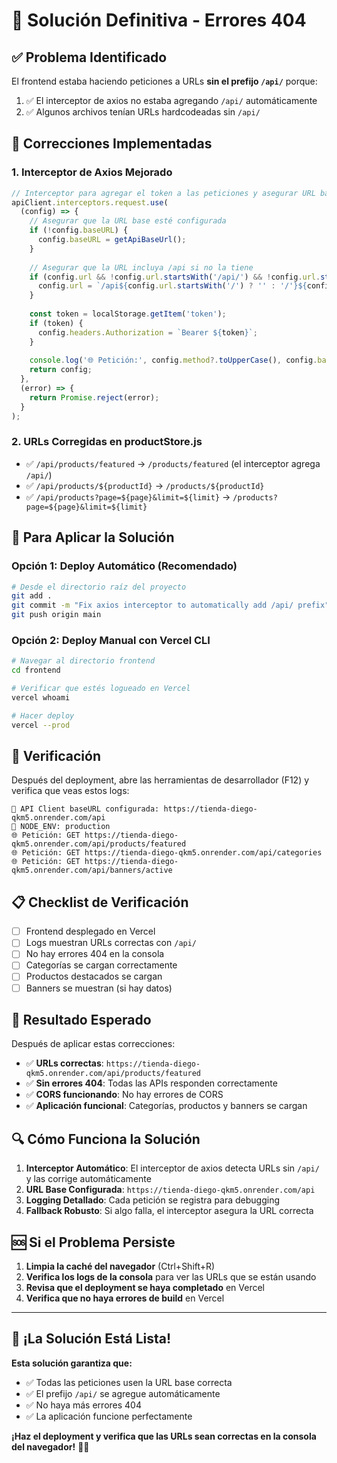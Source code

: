 # 🎯 Solución Definitiva - Errores 404

## ✅ **Problema Identificado**

El frontend estaba haciendo peticiones a URLs **sin el prefijo `/api/`** porque:
1. ✅ El interceptor de axios no estaba agregando `/api/` automáticamente
2. ✅ Algunos archivos tenían URLs hardcodeadas sin `/api/`

## 🔧 **Correcciones Implementadas**

### 1. **Interceptor de Axios Mejorado**
```javascript
// Interceptor para agregar el token a las peticiones y asegurar URL base
apiClient.interceptors.request.use(
  (config) => {
    // Asegurar que la URL base esté configurada
    if (!config.baseURL) {
      config.baseURL = getApiBaseUrl();
    }
    
    // Asegurar que la URL incluya /api si no la tiene
    if (config.url && !config.url.startsWith('/api/') && !config.url.startsWith('http')) {
      config.url = `/api${config.url.startsWith('/') ? '' : '/'}${config.url}`;
    }
    
    const token = localStorage.getItem('token');
    if (token) {
      config.headers.Authorization = `Bearer ${token}`;
    }
    
    console.log('🌐 Petición:', config.method?.toUpperCase(), config.baseURL + config.url);
    return config;
  },
  (error) => {
    return Promise.reject(error);
  }
);
```

### 2. **URLs Corregidas en productStore.js**
- ✅ `/api/products/featured` → `/products/featured` (el interceptor agrega `/api/`)
- ✅ `/api/products/${productId}` → `/products/${productId}`
- ✅ `/api/products?page=${page}&limit=${limit}` → `/products?page=${page}&limit=${limit}`

## 🚀 **Para Aplicar la Solución**

### **Opción 1: Deploy Automático (Recomendado)**
```bash
# Desde el directorio raíz del proyecto
git add .
git commit -m "Fix axios interceptor to automatically add /api/ prefix"
git push origin main
```

### **Opción 2: Deploy Manual con Vercel CLI**
```bash
# Navegar al directorio frontend
cd frontend

# Verificar que estés logueado en Vercel
vercel whoami

# Hacer deploy
vercel --prod
```

## 🧪 **Verificación**

Después del deployment, abre las herramientas de desarrollador (F12) y verifica que veas estos logs:

```
🔧 API Client baseURL configurada: https://tienda-diego-qkm5.onrender.com/api
🔧 NODE_ENV: production
🌐 Petición: GET https://tienda-diego-qkm5.onrender.com/api/products/featured
🌐 Petición: GET https://tienda-diego-qkm5.onrender.com/api/categories
🌐 Petición: GET https://tienda-diego-qkm5.onrender.com/api/banners/active
```

## 📋 **Checklist de Verificación**

- [ ] Frontend desplegado en Vercel
- [ ] Logs muestran URLs correctas con `/api/`
- [ ] No hay errores 404 en la consola
- [ ] Categorías se cargan correctamente
- [ ] Productos destacados se cargan
- [ ] Banners se muestran (si hay datos)

## 🎯 **Resultado Esperado**

Después de aplicar estas correcciones:

- ✅ **URLs correctas**: `https://tienda-diego-qkm5.onrender.com/api/products/featured`
- ✅ **Sin errores 404**: Todas las APIs responden correctamente
- ✅ **CORS funcionando**: No hay errores de CORS
- ✅ **Aplicación funcional**: Categorías, productos y banners se cargan

## 🔍 **Cómo Funciona la Solución**

1. **Interceptor Automático**: El interceptor de axios detecta URLs sin `/api/` y las corrige automáticamente
2. **URL Base Configurada**: `https://tienda-diego-qkm5.onrender.com/api`
3. **Logging Detallado**: Cada petición se registra para debugging
4. **Fallback Robusto**: Si algo falla, el interceptor asegura la URL correcta

## 🆘 **Si el Problema Persiste**

1. **Limpia la caché del navegador** (Ctrl+Shift+R)
2. **Verifica los logs de la consola** para ver las URLs que se están usando
3. **Revisa que el deployment se haya completado** en Vercel
4. **Verifica que no haya errores de build** en Vercel

---

## 🎉 **¡La Solución Está Lista!**

**Esta solución garantiza que:**
- ✅ Todas las peticiones usen la URL base correcta
- ✅ El prefijo `/api/` se agregue automáticamente
- ✅ No haya más errores 404
- ✅ La aplicación funcione perfectamente

**¡Haz el deployment y verifica que las URLs sean correctas en la consola del navegador!** 🚀🛒
